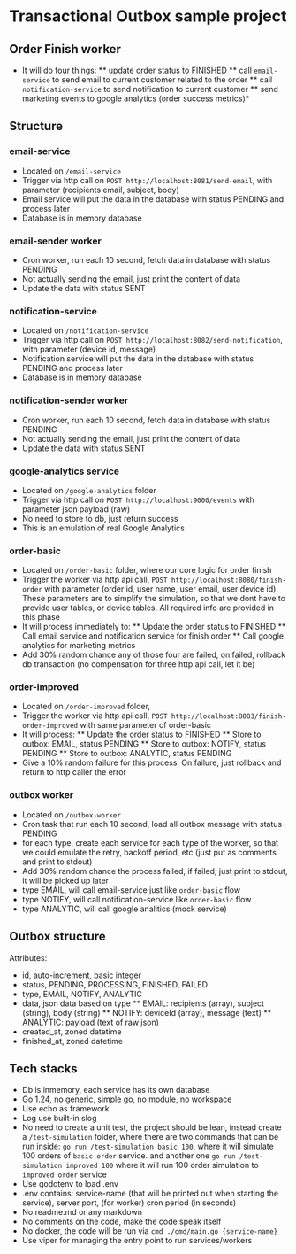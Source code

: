# Transactional Outbox sample project

## Order Finish worker

* It will do four things:
** update order status to FINISHED
** call `email-service` to send email to current customer related to the order
** call `notification-service` to send notification to current customer
** send marketing events to google analytics (order success metrics)*

## Structure

### email-service
* Located on `/email-service`
* Trigger via http call on `POST http://localhost:8081/send-email`, with parameter (recipients email, subject, body)
* Email service will put the data in the database with status PENDING and process later 
* Database is in memory database

### email-sender worker
* Cron worker, run each 10 second, fetch data in database with status PENDING
* Not actually sending the email, just print the content of data
* Update the data with status SENT

### notification-service
* Located on `/notification-service`
* Trigger via http call on `POST http://localhost:8082/send-notification`, with parameter (device id, message)
* Notification service will put the data in the database with status PENDING and process later 
* Database is in memory database

### notification-sender worker
* Cron worker, run each 10 second, fetch data in database with status PENDING
* Not actually sending the email, just print the content of data
* Update the data with status SENT

### google-analytics service
* Located on `/google-analytics` folder
* Trigger via http call on `POST http://localhost:9000/events` with parameter json payload (raw)
* No need to store to db, just return success
* This is an emulation of real Google Analytics

### order-basic
* Located on `/order-basic` folder, where our core logic for order finish
* Trigger the worker via http api call, `POST http://localhost:8080/finish-order` with parameter (order id, user name, user email, user device id). These parameters are to simplify the simulation, so that we dont have to provide user tables, or device tables. All required info are provided in this phase
* It will process immediately to:
** Update the order status to FINISHED
** Call email service and notification service for finish order
** Call google analytics for marketing metrics
* Add 30% random chance any of those four are failed, on failed, rollback db transaction (no compensation for three http api call, let it be)

### order-improved
* Located on `/order-improved` folder, 
* Trigger the worker via http api call, `POST http://localhost:8083/finish-order-improved` with same parameter of order-basic
* It will process:
** Update the order status to FINISHED
** Store to outbox: EMAIL, status PENDING
** Store to outbox: NOTIFY, status PENDING
** Store to outbox: ANALYTIC, status PENDING
* Give a 10% random failure for this process. On failure, just rollback and return to http caller the error

### outbox worker
* Located on `/outbox-worker`
* Cron task that run each 10 second, load all outbox message with status PENDING
* for each type, create each service for each type of the worker, so that we could emulate the retry, backoff period, etc (just put as comments and print to stdout)
* Add 30% random chance the process failed, if failed, just print to stdout, it will be picked up later
* type EMAIL, will call email-service just like `order-basic` flow
* type NOTIFY, will call notification-service like `order-basic` flow
* type ANALYTIC, will call google analitics (mock service)

## Outbox structure
Attributes:
* id, auto-increment, basic integer
* status, PENDING, PROCESSING, FINISHED, FAILED
* type, EMAIL, NOTIFY, ANALYTIC
* data, json data based on type 
** EMAIL: recipients (array), subject (string), body (string)
** NOTIFY: deviceId (array), message (text)
** ANALYTIC: payload (text of raw json)
* created_at, zoned datetime
* finished_at, zoned datetime

## Tech stacks
* Db is inmemory, each service has its own database
* Go 1.24, no generic, simple go, no module, no workspace
* Use echo as framework
* Log use built-in slog
* No need to create a unit test, the project should be lean, instead create a `/test-simulation` folder, where there are two commands that can be run inside: `go run /test-simulation basic 100`, where it will simulate 100 orders of `basic order` service. and another one `go run /test-simulation improved 100` where it will run 100 order simulation to `improved order` service
* Use godotenv to load .env 
* .env contains: service-name (that will be printed out when starting the service), server port, (for worker) cron period (in seconds)
* No readme.md or any markdown
* No comments on the code, make the code speak itself
* No docker, the code will be run via `cmd ./cmd/main.go {service-name}`
* Use viper for managing the entry point to run services/workers